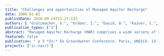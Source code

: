 ```yaml
---
title: "Challenges and opportunities of Managed Aquifer Recharge"
date: 2008-01-01
publishDate: 2020-09-24T11:27:13Z
authors: [ "Grützmacher, G.", "Gräber, I.", "David, B.", "Kazner, C.", "Moreau-Le Golvan, Y." ]
publication_types: ["1"]
abstract: "Managed Aquifer Recharge (MAR) comprises a wide variety of systems in which water is intentionally introduced into an aquifer and subsequently recovered, e.g. for drinking water or irrigation purposes. The objective is i) to store excess water for times of less water availability and / or ii) to introduce an additional barrier for purification of water from different sources (e.g. surface water, treated waste water) for a specific use. Common MAR techniques in Europe are (Figure 1): river bank filtration (RBF) and artificial groundwater recharge – usually via ponded infiltration (AR). Riverbank filtration (RBF) has a long history as a process for generating safe water for human consumption in Europe. During industrialization in the 19th century drinking water facilities in England, the Netherlands and Germany started using bank filtered water due to the increasing pollution of the rivers. The systematic production of bank filtrates started around 1870-1890 (BMI 1975, 1985). Since then, RBF and in case of insufficient quantity, artificial groundwater recharge (AR) have been generally applied as a first barrier within the drinking water treatment chain. The most common and widely used method for artificial groundwater recharge (AR) are infiltration ponds (Asano, 2007). These simple surface spreading basins provide added benefits of treatment in the vadoze zone and subsequently in the aquifer. Advanced pretreatment of the infiltration water by coagulation, and advanced post-treatment of the recharged water, e.g. with activated carbon or ozonation became necessary in many cases after the 1960’s as the quality of the source water further decreased. Today the water supply of many European cities and densely populated areas relies on riverbank filtration or artificial recharge. Following Castany (1985), in France, the proportion of bank-filtered water reaches approximately 50% of the total drinking water production (Doussan et al., 1997). In the Netherlands 13% of drinking water is produced from infiltration of surface water, such as bank filtration and dune infiltration (Hiemstra et al., 2003). In Germany riverbank filtration and artificial groundwater recharge are used in the valleys of the rivers Rhein, Main, Elbe, Neckar, Ruhr, and in Berlin along the Havel and Spree (Grischek et al., 2002). In Berlin 75% of the drinking water is derived from riverbank filtration and artificially recharged groundwater (Schulze, 1977). Riverbank filtration is also applied in the United States as an efficient and low cost drinking water pre-treatment technology (Ray et al., 2002), also to improve the removal of surface water contaminating protozoa. In most applications, MAR is intended to act as a buffer in terms of water availability (quantity) and water quality. In general, the level of knowledge of natural treatment systems, notably in aquifers, is not as high as in engineered systems, because the biogeochemical environment in aquifers that modify water quality for sure, will vary in space and time (Dillon et al. 2008). The heterogeneity of the system, strengthens its buffer potential on the one hand, but makes it more difficult to describe and control on the other hand. Key parameters that determine the quantitative storage capacity of the system are the specific hydrogeology of the aquifer (e.g. transmissivity and porosity) and the clogging potential at the entry point of the recharge water (infiltration pond, well or river bank). Clogging occurs due to physical, chemical and biochemical processes and needs to be regarded carefully as it may reduce the systems performance substantially. From literature it is known, that increased clogging reduces the oxidation state of the clogging layer. At a bank filtration site at Lake Tegel, Berlin, it was observed that intensity and spatial distribution of clogging strongly depends on the extent and thickness of the unsaturated zone. Geochemical observations suggest, that atmosperic oxygen induces redox processes which lead to a reduction of the clogging layer (Wiese & Nützmann 2008). This is possibly due to the complex interaction of hydrochemical and biological processes within the uppermost centimetres of the aquifer (Hoffmann et al., 2006). If these processes are likewise found in AR system, they may be influenced as to minimize basin-cleaning efforts. This needs to be further investigated. Water quality aspects of MAR are governed by i) the quality of the infiltrated / injected water ii) physical straining of particulate and particle-bound substances, iii) adsorption and desorption, iv) biogeochemical degradation / deactivation processes within the aquifer, iv) the geochemical composition of the aquifer, and v) the quality of the ambient groundwater. The process most important for MAR applications is usually the physical straining of particulate and particlebound substances, lessening the effort for subsequent drinking water treatment. In Berlin, e.g. disinfection of drinking water can usually be avoided due to complete removal of pathogens during underground passage of up to 6 months. Cyanobacterial toxins (e.g. microcystins) that are primarily cell-bound are efficiently removed as well (Grützmacher et al. 2007). On the other hand there is still a lack of understanding under which circumstances microcystins or other cyanobacterial toxins like cylindrospermopsin (currently observed in growing quantities in Germany) are released, thus becoming potentially more mobile in the subsurface. Adsorption to the aquifer matrix contributes to the elimination of organic substances and heavy metals. Although this does not remove the substances completely, peak loads – e.g. from oil spills – are retarded and maximum concentrations reduced. In addition, sorption prolongs the detention time in the aquifer which multiplies the time for biodegradation. Biological degradation in the subsurface is responsible for the elimination of dissolved organic carbon (usually resulting from natural organic matter, NOM) and organic trace substances that occur at varying extent. Investigations have shown that the redox potential in the aquifer is decisive for the degree of elimination (Stuyfzand, 1998; Massmann et al. 2007). Due to increasingly sensitive analytical methods trace organics present in surface waters (e.g. pharmaceutical residues) have been detected in many MAR systems e.g in Berlin and the Netherlands (Massmann et al, 2007, Stuyfzand et al. 2007). Advanced numerical models including reactive flow and transport can simulate the complex interactions between the hydrogeochemical environment and degradation of trace organics (Greskowiak et al. 2006). However, so far this has only been applied for a limited number of compounds at very few sites. Further research is needed to apply these methods for risk assessment. A second method for predicting the removal of organic micropollutants is the more statistically based approach of linking substance properties (molecular weight, number of double bonds, number of aromatic rings, etc.) to biodegradation via quantitative structure-activity relationship (QSAR) type models. This has been applied successfully to other water treatment methods – a transfer to MAR is lacking so far. As MAR is a technology that relies on the interaction of natural processes framework conditions like climate and hydrogeology play an important role. There is a need for testing the transferability from central European conditions to other regions, and for an assessment, how temperature changes affect the system’s elimination capacity. With ongoing climate change, reducing precipitation in some regions of Europe and increasing peak flow events in others, MAR is the ideal technology to act as a buffer for quantity and quality. The European Water Supply and Sanitation Platform (www.wsstp.org) for example has identified MAR as a technology potentially fit for future challenges."
featured: false
publication: " p 3 *In:* EU Groundwater Conference. Paris, UNESCO. 13-15 November 2008"
projects: ["ic-nasri"]
---
```


